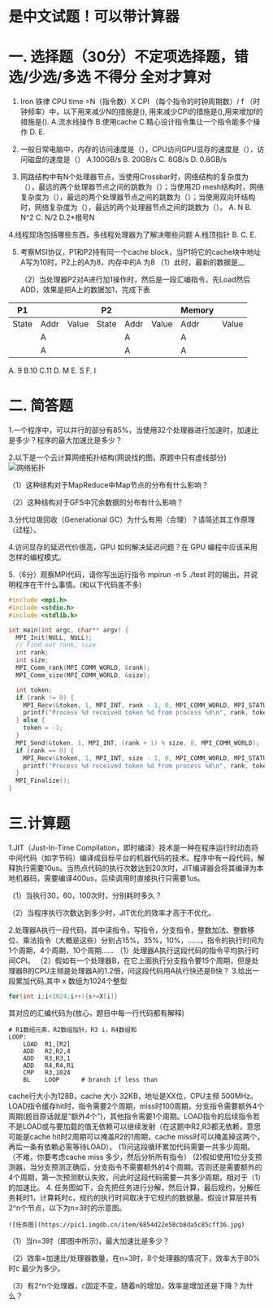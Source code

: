 # 是中文试题！可以带计算器

# 一. 选择题（30分）不定项选择题，错选/少选/多选 不得分 全对才算对
1. Iron 铁律 CPU time =N（指令数）X CPI （每个指令的时钟周期数）/ f （时钟频率）中，以下用来减少N的措施是(),  用来减少CPI的措施是(),用来增加f的措施是().
   A.流水线操作 B.使用cache C.精心设计指令集让一个指令能多个操作 D.   E.
   
2. 一般日常电脑中，内存的访问速度是（），CPU访问GPU显存的速度是（），访问磁盘的速度是（）
   A.100GB/s   B. 20GB/s C. 8GB/s  D. 0.8GB/s
   
3. 网路结构中有N个处理器节点，当使用Crossbar时，网络结构的复杂度为（），最远的两个处理器节点之间的跳数为（）；当使用2D mesh结构时，网络复杂度为（），最远的两个处理器节点之间的跳数为（）；当使用双向环结构时，网络复杂度为（），最远的两个处理器节点之间的跳数为（）。
    A. N  B. N^2  C. N/2 D.2*根号N

4.线程现场包括哪些东西，多线程处理器为了解决哪些问题
A.栈顶指针 B.   C.   E. 

5. 考察MSI协议，P1和P2持有同一个cache block，当P1将它的cache块中地址A写为10时，P2上的A为8，内存中的A 为8
    （1）此时，最新的数据是__
    
    （2）当处理器P2对A进行加1操作时，然后是一段汇编指令，先Load然后ADD，效果是把A上的数据加1，完成下表

| P1 |      |      | P2 |      |      | Memory |      |
| ---- | ---- | ---- | ---- | ---- | ---- | ---- | ---- |
| State | Addr | Value | State | Addr | Value | Addr | Value |
|  | A |  |  | A |  | A |  |
|  | A |  |  | A |  | A |  |

A. 9      B.10      C.11
D. M     E. S        F. I

# 二. 简答题

1.一个程序中，可以并行的部分有85%，当使用32个处理器进行加速时，加速比是多少？程序的最大加速比是多少？

2.以下是一个云计算网络拓扑结构(网说找的图，原题中只有虚线部分)
![网络拓扑](https://pic1.imgdb.cn/item/6854da2558cb8da5c85d33d6.png)

  <!-- 如果在github上图片加载不出来，可把markdown文件下载到本地或者直接看markdown源码自己访问图片url-->


（1）这种结构对于MapReduce中Map节点的分布有什么影响？

（2）这种结构对于GFS中冗余数据的分布有什么影响？

3.分代垃圾回收（Generational GC）为什么有用（合理）？请简述其工作原理（过程）。

4.访问显存的延迟代价很高，GPU 如何解决延迟问题？在 GPU 编程中应该采用怎样的编程模式。

5.（6分）观察MPI代码，请你写出运行指令 mpirun -n 5 ./test 时的输出，并说明程序在干什么事情。(和以下代码差不多)
```C
#include <mpi.h>
#include <stdio.h>
#include <stdlib.h>

int main(int argc, char** argv) {
  MPI_Init(NULL, NULL);
  // Find out rank, size
  int rank;
  int size;
  MPI_Comm_rank(MPI_COMM_WORLD, &rank);
  MPI_Comm_size(MPI_COMM_WORLD, &size);

  int token;
  if (rank != 0) {
    MPI_Recv(&token, 1, MPI_INT, rank - 1, 0, MPI_COMM_WORLD, MPI_STATUS_IGNORE);
    printf("Process %d received token %d from process %d\n", rank, token, rank - 1);
  } else {
    token = -1;
  }
  MPI_Send(&token, 1, MPI_INT, (rank + 1) % size, 0, MPI_COMM_WORLD);
  if (rank == 0) {
    MPI_Recv(&token, 1, MPI_INT, size - 1, 0, MPI_COMM_WORLD, MPI_STATUS_IGNORE);
    printf("Process %d received token %d from process %d\n", rank, token, size - 1);
  }
  MPI_Finalize();
}
```

# 三.计算题

1.JIT（Just-In-Time Compilation，即时编译）技术是一种在程序运行时动态将中间代码（如字节码）编译成目标平台的机器代码的技术。程序中有一段代码，解释执行需要10us。当热点代码的执行次数达到20次时，JIT编译器会将其编译为本地机器码，需要编译400us，后续调用时直接执行只需要1us。

（1）当执行30，60，100次时，分别耗时多久？

（2）当程序执行次数达到多少时，JIT优化的效率才高于不优化。

2.处理器A执行一段代码，其中读指令，写指令，分支指令，整数加法、整数移位、乘法指令（大概是这些）分别占15%，35%，10%，……，指令的执行时间为1个周期，4个周期，10个周期……
（1）处理器A执行这段代码的指令平均执行时间CPI。
（2）假如有一个处理器B，在它上面执行分支指令要15个周期，但是处理器B的CPU主频是处理器A的1.2倍，问这段代码用A执行快还是B快？
3.给出一段累加代码,其中 x 数组为1024个整型
```C
for(int i;i<1024;i++){s+=X[i]}
```
其对应的汇编代码为(放心，题目中每一行代码都有解释)
```assembly
# R1数组元素，R2数组指针，R3 i，R4数组和
LOOP:
	LOAD  R1,[R2]
	ADD   R2,R2,4
	ADD   R3,R3,1
	ADD   R4,R4,R1
	CMP   R3,1024
	BL    LOOP      # branch if less than
```
cache行大小为128B，cache 大小 32KB，地址是XX位，CPU主频 500MHz。LOAD指令缓存hit时，指令需要2个周期，miss时100周期，分支指令需要额外4个周期(题目原话就是“额外4个”)，其他指令需要1个周期。LOAD指令的后续指令若不是LOAD或与要加载的值无依赖可以继续发射（在这题中R2,R3都无依赖，意思可能是cache hit时2周期可以掩盖R2的1周期，cache miss时可以掩盖掉这两个，再后一条有依赖必需等待LOAD）。
(1)问这段循环累加代码需要一共多少周期。（不难，你要考虑cache miss 多少，然后分析所有指令）
(2)假如使用1位分支预测器，当分支预测正确后，分支指令不需要额外的4个周期。否则还是需要额外的4个周期，第一次预测默认失败，问此时这段代码需要一共多少周期，相对于（1）的加速比。
4. 任务图如下，会先把任务进行分解，然后计算，最后规约，分解任务耗时1，计算耗时c，规约的执行时间取决于它规约的数据量。假设计算层共有2^n个节点，以下为n=3时的示意图。

    ![任务图](https://pic1.imgdb.cn/item/6854d22e58cb8da5c85cff36.jpg)
    

  <!-- 如果在github上图片加载不出来，可把markdown文件下载到本地或者直接看markdown源码自己访问图片url-->

（1）当n=3时（即图中所示)，最大加速比是多少？

  （2）效率=加速比/处理器数量，在n=3时，8个处理器的情况下，效率大于80%时c 最少为多少。

  （3）有2^n个处理器，c固定不变，随着n的增加，效率是增加还是下降？为什么？

